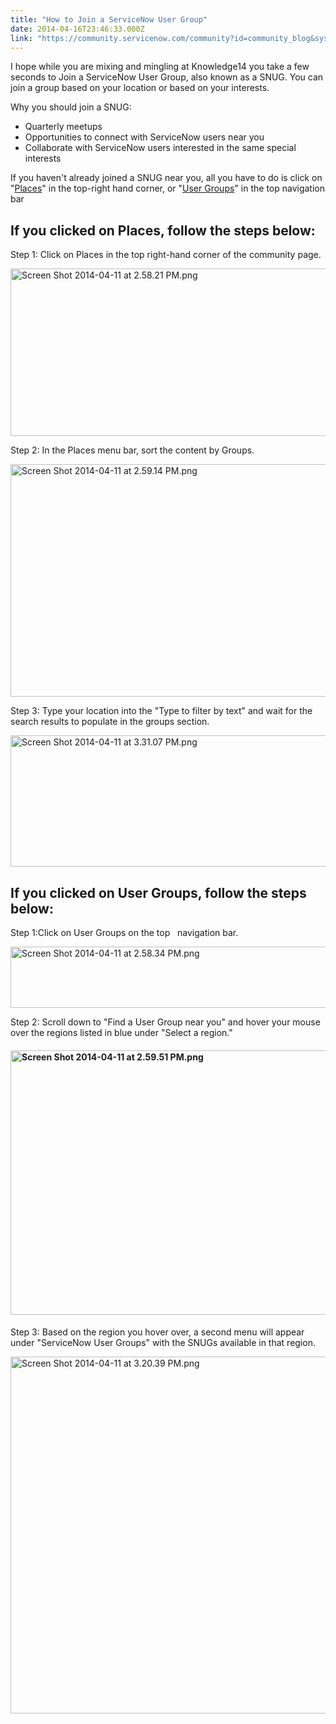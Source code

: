 ```yaml
---
title: "How to Join a ServiceNow User Group"
date: 2014-04-16T23:46:33.000Z
link: "https://community.servicenow.com/community?id=community_blog&sys_id=bb8caae1dbd0dbc01dcaf3231f9619b0"
---
```

<p>I hope while you are mixing and mingling at Knowledge14 you take a few seconds to Join a ServiceNow User Group, also known as a SNUG. You can join a group based on your location or based on your interests.</p><p></p><p>Why you should join a SNUG:</p><ul><li>Quarterly meetups</li><li>Opportunities to connect with ServiceNow users near you</li><li>Collaborate with ServiceNow users interested in the same special interests</li></ul><p></p><p>If you haven't already joined a SNUG near you, all you have to do is click on "<a title="" _jive_internal="true" href="/places?filterID=all~objecttype~objecttype[socialgroup]">Places</a>" in the top-right hand corner, or "<a title="" _jive_internal="true" href="/community?id=community_forum&sys_id=1e295a2ddbd897c068c1fb651f9619ca">User Groups</a>" in the top navigation bar</p><p></p><p></p><p></p><h2></h2><h2></h2><h2></h2><h2>If you clicked on Places, follow the steps below:</h2><p></p><p>Step 1: Click on Places in the top right-hand corner of the community page.</p><p><img   alt="Screen Shot 2014-04-11 at 2.58.21 PM.png" class="image-0 jive-image" src="ddb6fb31db905fc03eb27a9e0f961903.iix" style="height: 268px; width: 620px; display: block; margin-left: auto; margin-right: auto;"/></p><p></p><p>Step 2: In the Places menu bar, sort the content by Groups.</p><p><img   alt="Screen Shot 2014-04-11 at 2.59.14 PM.png" class="image-1 jive-image" src="2a3ed546db54d7041dcaf3231f961943.iix" style="height: 372px; width: 620px; display: block; margin-left: auto; margin-right: auto;"/></p><p>Step 3: Type your location into the "Type to filter by text" and wait for the search results to populate in the groups section.</p><p><img   alt="Screen Shot 2014-04-11 at 3.31.07 PM.png" class="jive-image image-6" src="1d7b9d8edb1c1b04ed6af3231f96193a.iix" style="height: 210px; width: 620px; display: block; margin-left: auto; margin-right: auto;"/></p><p></p><p></p><p></p><h2></h2><h2></h2><h2></h2><p></p><p></p><p></p><h2>If you clicked on User Groups, follow the steps below:</h2><p></p><p>Step 1:Click on User Groups on the top   navigation bar.</p><p><img   alt="Screen Shot 2014-04-11 at 2.58.34 PM.png" class="jive-image image-2" src="05877cc2dbdc5f048c8ef4621f9619a9.iix" style="height: 98px; width: 620px; display: block; margin-left: auto; margin-right: auto;"/></p><p></p><p>Step 2: Scroll down to "Find a User Group near you" and hover your mouse over the regions listed in blue under "Select a region."</p><h4><img   alt="Screen Shot 2014-04-11 at 2.59.51 PM.png" class="jive-image image-3" src="64485ccedb589fc068c1fb651f961950.iix" style="height: 423px; width: 620px; display: block; margin-left: auto; margin-right: auto;"/></h4><h4></h4><p>Step 3: Based on the region you hover over, a second menu will appear under "ServiceNow User Groups" with the SNUGs available in that region.</p><p><img   alt="Screen Shot 2014-04-11 at 3.20.39 PM.png" class="jive-image image-5" src="593633f9db505fc03eb27a9e0f9619e5.iix" style="height: 571px; width: 620px; display: block; margin-left: auto; margin-right: auto;"/></p>